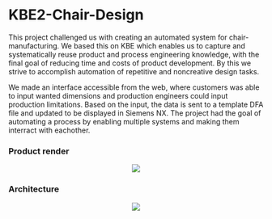 # KBE2-Chair-Design
This project challenged us with creating an automated system for chair-manufacturing. We based this on KBE which enables us to capture and systematically reuse product and process
engineering knowledge, with the final goal of reducing time and costs of product development. By this we strive to accomplish automation of repetitive and noncreative design tasks.

We made an interface accessible from the web, where customers was able to input wanted dimensions and production engineers could input production limitations. Based on the input, the data is sent to a template DFA file and updated to be displayed in Siemens NX. The project had the goal of automating a process by enabling multiple systems and making them interract with eachother.

<h3>Product render</h3>
<p align="center">
<img src="https://github.com/torsteinhov/KBE2-Chair-Design/issues/3#issue-808443870">
</p>

<h3>Architecture</h3>
<p align="center">
<img src="https://user-images.githubusercontent.com/77832956/105688941-786a4f00-5efa-11eb-907e-b2eef25465d9.png">
</p>
